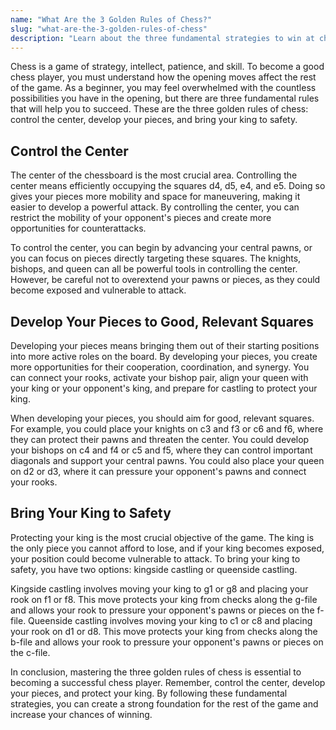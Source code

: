 ```yaml
---
name: "What Are the 3 Golden Rules of Chess?"
slug: "what-are-the-3-golden-rules-of-chess"
description: "Learn about the three fundamental strategies to win at chess: control the center, develop your pieces, and protect your king."
---
```


Chess is a game of strategy, intellect, patience, and skill. To become a good chess player, you must understand how the opening moves affect the rest of the game. As a beginner, you may feel overwhelmed with the countless possibilities you have in the opening, but there are three fundamental rules that will help you to succeed. These are the three golden rules of chess: control the center, develop your pieces, and bring your king to safety.

## Control the Center

The center of the chessboard is the most crucial area. Controlling the center means efficiently occupying the squares d4, d5, e4, and e5. Doing so gives your pieces more mobility and space for maneuvering, making it easier to develop a powerful attack. By controlling the center, you can restrict the mobility of your opponent's pieces and create more opportunities for counterattacks.

To control the center, you can begin by advancing your central pawns, or you can focus on pieces directly targeting these squares. The knights, bishops, and queen can all be powerful tools in controlling the center. However, be careful not to overextend your pawns or pieces, as they could become exposed and vulnerable to attack.

## Develop Your Pieces to Good, Relevant Squares

Developing your pieces means bringing them out of their starting positions into more active roles on the board. By developing your pieces, you create more opportunities for their cooperation, coordination, and synergy. You can connect your rooks, activate your bishop pair, align your queen with your king or your opponent's king, and prepare for castling to protect your king.

When developing your pieces, you should aim for good, relevant squares. For example, you could place your knights on c3 and f3 or c6 and f6, where they can protect their pawns and threaten the center. You could develop your bishops on c4 and f4 or c5 and f5, where they can control important diagonals and support your central pawns. You could also place your queen on d2 or d3, where it can pressure your opponent's pawns and connect your rooks.

## Bring Your King to Safety

Protecting your king is the most crucial objective of the game. The king is the only piece you cannot afford to lose, and if your king becomes exposed, your position could become vulnerable to attack. To bring your king to safety, you have two options: kingside castling or queenside castling.

Kingside castling involves moving your king to g1 or g8 and placing your rook on f1 or f8. This move protects your king from checks along the g-file and allows your rook to pressure your opponent's pawns or pieces on the f-file. Queenside castling involves moving your king to c1 or c8 and placing your rook on d1 or d8. This move protects your king from checks along the b-file and allows your rook to pressure your opponent's pawns or pieces on the c-file.

In conclusion, mastering the three golden rules of chess is essential to becoming a successful chess player. Remember, control the center, develop your pieces, and protect your king. By following these fundamental strategies, you can create a strong foundation for the rest of the game and increase your chances of winning.
